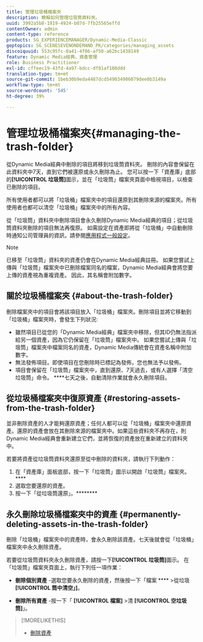 ```yaml
---
title: 管理垃圾桶檔案夾
description: 瞭解如何管理垃圾筒資料夾。
uuid: 3992a5b8-1919-4924-b07d-7fb25565effd
contentOwner: admin
content-type: reference
products: SG_EXPERIENCEMANAGER/Dynamic-Media-Classic
geptopics: SG_SCENESEVENONDEMAND_PK/categories/managing_assets
discoiquuid: 553c95fc-0a41-4f06-af50-a62bc1438149
feature: Dynamic Media經典，資產管理
role: Business Practitioner
exl-id: cffeec19-43fd-4a97-bdcc-df81af108ddd
translation-type: tm+mt
source-git-commit: 1beb30b9eda4487dcd549034906079dee0b3149a
workflow-type: tm+mt
source-wordcount: '545'
ht-degree: 39%

---
```


# 管理垃圾桶檔案夾{#managing-the-trash-folder}

從Dynamic Media經典中刪除的項目將移到垃圾筒資料夾。 刪除的內容會保留在此資料夾中7天，直到它們被還原或永久刪除為止。 您可以按一下「資產庫」底部的&#x200B;**[!UICONTROL 垃圾筒]**&#x200B;圖示，並在「垃圾筒」檔案夾頁面中檢視項目，以檢查已刪除的項目。

所有使用者都可以將「垃圾桶」檔案夾中的項目還原到其刪除來源的檔案夾。所有使用者也都可以清空「垃圾桶」檔案夾中的所有內容。

從「垃圾筒」資料夾中刪除項目會永久刪除Dynamic Media經典的項目；從垃圾筒資料夾刪除的項目無法再復原。 如需設定在資產即將從「垃圾桶」中自動刪除時通知公司管理員的資訊，請參閱[應用程式一般設定](application-setup.md#general_settings)。

>[!NOTE]
>
>已移至「垃圾筒」資料夾的資產仍會在Dynamic Media經典註冊。 如果您嘗試上傳與「垃圾筒」檔案夾中已刪除檔案同名的檔案，Dynamic Media經典會將您要上傳的資產視為重複資產。 因此，其名稱會附加數字。

## 關於垃圾桶檔案夾 {#about-the-trash-folder}

刪除檔案夾中的項目會將該項目放入「垃圾桶」檔案夾。刪除項目並將它移動到「垃圾桶」檔案夾時，會發生下列狀況:

* 雖然項目已從您的「Dynamic Media經典」檔案夾中移除，但其ID仍無法指派給另一個資產，因為它仍保留在「垃圾筒」檔案夾中。 如果您嘗試上傳與「垃圾筒」檔案夾中檔案同名的資產，Dynamic Media傳統會在資產名稱中附加數字。
* 無法發佈項目。即使項目在您刪除時已標記為發佈，您也無法予以發佈。
* 項目會保留在「垃圾筒」檔案夾中，直到還原、7天過去，或有人選擇「清空垃圾筒」命令。 ****&#x200B;七天之後，自動清除作業就會永久刪除項目。

## 從垃圾桶檔案夾中復原資產 {#restoring-assets-from-the-trash-folder}

並非刪除資產的人才能夠還原資產；任何人都可以從「垃圾桶」檔案夾中還原資產。還原的資產會放在其刪除來源的檔案夾中。如果這些資料夾不再存在，則Dynamic Media經典會重新建立它們，並將恢復的資產放在重新建立的資料夾中。

若要將資產從垃圾筒資料夾還原至從中刪除的資料夾，請執行下列動作：

1. 在「資產庫」面板底部，按一下「垃圾筒」圖示以開啟「垃圾筒」檔案夾。****
1. 選取您要還原的資產。
1. 按一下「從垃圾筒還原」。********

## 永久刪除垃圾桶檔案夾中的資產 {#permanently-deleting-assets-in-the-trash-folder}

刪除「垃圾桶」檔案夾中的資產時，會永久刪除該資產。七天後就會從「垃圾桶」檔案夾中永久刪除資產。

若要從垃圾筒資料夾永久刪除資產，請按一下&#x200B;**[!UICONTROL 垃圾筒]**&#x200B;圖示。 在「垃圾筒」檔案夾頁面上，執行下列任一項作業：

* **刪除個別資產** -選取您要永久刪除的資產，然後按一下「檔案 **** >從垃圾 **[!UICONTROL 筒中清空」]**。

* **刪除所有資產** -按一下「 **[!UICONTROL 檔案]** >清 **[!UICONTROL 空垃圾筒]**」。

>[!MORELIKETHIS]
>
>* [刪除資產](moving-renaming-deleting-assets.md#delete_assets)


